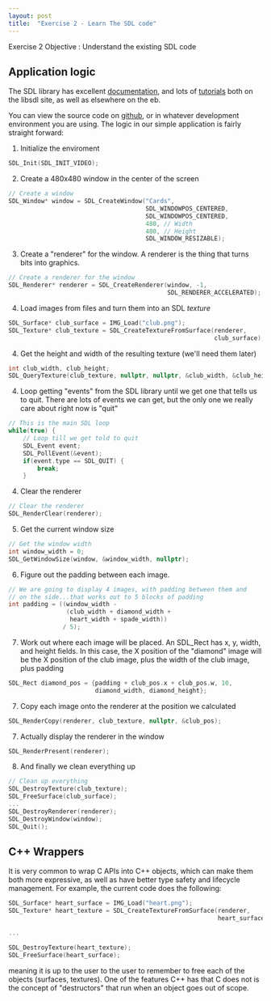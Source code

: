 ```yaml
---
layout: post
title:  "Exercise 2 - Learn The SDL code"
---
```


<div class="box" markdown="1">
Exercise 2 Objective
: Understand the existing SDL code
</div>

## Application logic

The SDL library has excellent [documentation](https://wiki.libsdl.org/APIByCategory), and lots of [tutorials](https://wiki.libsdl.org/Tutorials) both on the libsdl site, as well as elsewhere on the eb.

You can view the source code on [github](https://github.com/daveboutcher/professional_cpp/blob/master/cards.cpp), or in whatever development environment you are using.  The logic in our simple application is fairly straight forward:

1. Initialize the enviroment
~~~ c++
SDL_Init(SDL_INIT_VIDEO);
~~~

2. Create a 480x480 window in the center of the screen 
~~~ c++
// Create a window
SDL_Window* window = SDL_CreateWindow("Cards",
                                      SDL_WINDOWPOS_CENTERED,
                                      SDL_WINDOWPOS_CENTERED,
                                      480, // Width
                                      480, // Height
                                      SDL_WINDOW_RESIZABLE);
~~~

3. Create a "renderer" for the window.  A renderer is the thing that turns bits into graphics. 
~~~ c++
// Create a renderer for the window
SDL_Renderer* renderer = SDL_CreateRenderer(window, -1,
                                            SDL_RENDERER_ACCELERATED);
~~~

4. Load images from files and turn them into an SDL *texture*
~~~ c++
SDL_Surface* club_surface = IMG_Load("club.png");
SDL_Texture* club_texture = SDL_CreateTextureFromSurface(renderer,
                                                         club_surface);
~~~

4. Get the height and width of the resulting texture (we'll need them later)
~~~ c++
int club_width, club_height;
SDL_QueryTexture(club_texture, nullptr, nullptr, &club_width, &club_height);
~~~

4. Loop getting "events" from the SDL library until we get one that tells us to quit.  There are lots of events we can get, but the only one we really care about right now is "quit"
~~~ c++
// This is the main SDL loop
while(true) {
    // Loop till we get told to quit
    SDL_Event event;
    SDL_PollEvent(&event);
    if(event.type == SDL_QUIT) {
        break;
    }
~~~

4. Clear the renderer
~~~ c++
// Clear the renderer
SDL_RenderClear(renderer);
~~~

5. Get the current window size
~~~ c++
// Get the window width
int window_width = 0;
SDL_GetWindowSize(window, &window_width, nullptr);
~~~                 

6. Figure out the padding between each image.
~~~ c++
// We are going to display 4 images, with padding between them and
// on the side...that works out to 5 blocks of padding
int padding = ((window_width -
				(club_width + diamond_width +
				 heart_width + spade_width))
			   / 5);
~~~

7. Work out where each image will be placed.  An SDL_Rect has x, y, width, and height fields.
In this case, the X position of the "diamond" image will be
the X position of the club image, plus the width of the club image, plus padding
~~~ c++
SDL_Rect diamond_pos = {padding + club_pos.x + club_pos.w, 10,
						diamond_width, diamond_height};
~~~

7. Copy each image onto the renderer at the position we calculated
~~~ c++
SDL_RenderCopy(renderer, club_texture, nullptr, &club_pos);
~~~

7. Actually display the renderer in the window
~~~ c++
SDL_RenderPresent(renderer);
~~~

8. And finally we clean everything up
~~~ c++
// Clean up everything
SDL_DestroyTexture(club_texture);
SDL_FreeSurface(club_surface);
...    
SDL_DestroyRenderer(renderer);
SDL_DestroyWindow(window);
SDL_Quit();
~~~

## C++ Wrappers

It is very common to wrap C APIs into C++ objects, which can make them
both more expressive, as well as have better type safety and lifecycle
management.  For example, the current code does the following:

~~~ c++
SDL_Surface* heart_surface = IMG_Load("heart.png");
SDL_Texture* heart_texture = SDL_CreateTextureFromSurface(renderer,
                                                          heart_surface);

...

SDL_DestroyTexture(heart_texture);
SDL_FreeSurface(heart_surface);
~~~

meaning it is up to the user to the user to remember to free each of
the objects (surfaces, textures).  One of the features C++ has that C
does not is the concept of "destructors" that run when an object goes
out of scope.